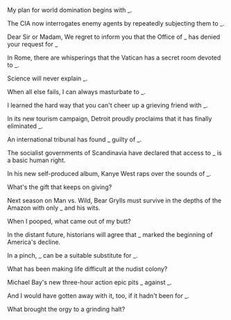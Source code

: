 My plan for world domination begins with _.

The CIA now interrogates enemy agents by repeatedly subjecting them to _.

Dear Sir or Madam, We regret to inform you that the Office of _ has denied your request for _

In Rome, there are whisperings that the Vatican has a secret room devoted to _.

Science will never explain _.

When all else fails, I can always masturbate to _.

I learned the hard way that you can't cheer up a grieving friend with _.

In its new tourism campaign, Detroit proudly proclaims that it has finally eliminated _.

An international tribunal has found _ guilty of _.

The socialist governments of Scandinavia have declared that access to _ is a basic human right.

In his new self-produced album, Kanye West raps over the sounds of _.

What's the gift that keeps on giving?

Next season on Man vs. Wild, Bear Grylls must survive in the depths of the Amazon with only _ and his wits.

When I pooped, what came out of my butt?

In the distant future, historians will agree that _ marked the beginning of America's decline.

In a pinch, _ can be a suitable substitute for _.

What has been making life difficult at the nudist colony?

Michael Bay's new three-hour action epic pits _ against _.

And I would have gotten away with it, too, if it hadn't been for _.

What brought the orgy to a grinding halt?